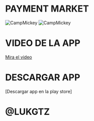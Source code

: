 # PAYMENT MARKET
![CampMickey](https://res.cloudinary.com/dkqlc9iga/image/upload/v1710858052/apps/g7f4zomthu2eo9x5tfxc.jpg)
![CampMickey](https://res.cloudinary.com/dkqlc9iga/image/upload/v1710858052/apps/w5lzm7ve436e0zjoi5ek.jpg)
# VIDEO DE LA APP
[Mira el video](https://www.canva.com/design/DAF_9oncnTg/_9acNsSWWMeuPF5fAc3pbA/watch?utm_content=DAF_9oncnTg&utm_campaign=designshare&utm_medium=link&utm_source=editor)
# DESCARGAR APP
[Descargar app en la play store]
# @LUKGTZ
